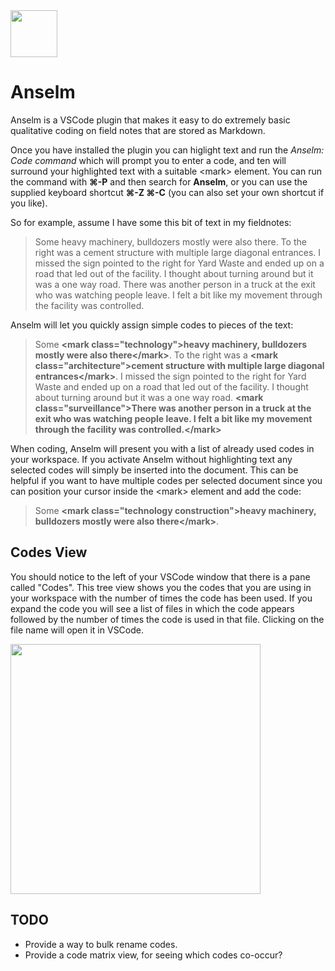 <img height="75" src="https://raw.githubusercontent.com/edsu/anselm/master/images/anselm.png">

# Anselm

Anselm is a VSCode plugin that makes it easy to do extremely basic qualitative
coding on field notes that are stored as Markdown.

Once you have installed the plugin you can higlight text and run the *Anselm: Code command* which will prompt you to enter a code, and ten will surround your highlighted text with a suitable &lt;mark&gt; element. You can run the command with **⌘-P** and then search for **Anselm**, or you can use the supplied keyboard shortcut **⌘-Z ⌘-C** (you can also set your own shortcut if you like).

So for example, assume I have some this bit of text in my fieldnotes:

> Some heavy machinery, bulldozers mostly were also there. To the right was a cement
> structure with multiple large diagonal entrances. I missed the sign pointed to the
> right for Yard Waste and ended up on a road that led out of the facility. I thought
> about turning around but it was a one way road. There was another person in a truck
> at the exit who was watching people leave. I felt a bit like my movement through 
> the facility was controlled.

Anselm will let you quickly assign simple codes to pieces of the text:

> Some **&lt;mark class="technology"&gt;heavy machinery, bulldozers mostly were also there&lt;/mark&gt;**.
> To the right was a **&lt;mark class="architecture"&gt;cement structure with multiple large
> diagonal entrances&lt;/mark&gt;**. I missed the sign pointed to the right for Yard Waste and
> ended up on a road that led out of the facility. I thought about turning around but
> it was a one way road. **&lt;mark class="surveillance"&gt;There was another person in a truck
> at the exit who was watching people leave. I felt a bit like my movement through the
> facility was controlled.&lt;/mark&gt;**

When coding, Anselm will present you with a list of already used codes in your workspace. If you activate Anselm without highlighting text any selected codes will simply be inserted into the document. This can be helpful if you want to have multiple codes per selected document since you can position your cursor inside the &lt;mark&gt; element and add the code:

> Some **&lt;mark class="technology construction"&gt;heavy machinery, bulldozers mostly were also there&lt;/mark&gt;**.

## Codes View

You should notice to the left of your VSCode window that there is a pane called "Codes". This tree view shows you the codes that you are using in your workspace with the number of times the code has been used. If you expand the code you will see a list of files in which the code appears followed by the number of times the code is used in that file. Clicking on the file name will open it in VSCode.

<img width="400" src="https://raw.githubusercontent.com/edsu/anselm/master/images/codes.png">

## TODO

* Provide a way to bulk rename codes.
* Provide a code matrix view, for seeing which codes co-occur?
